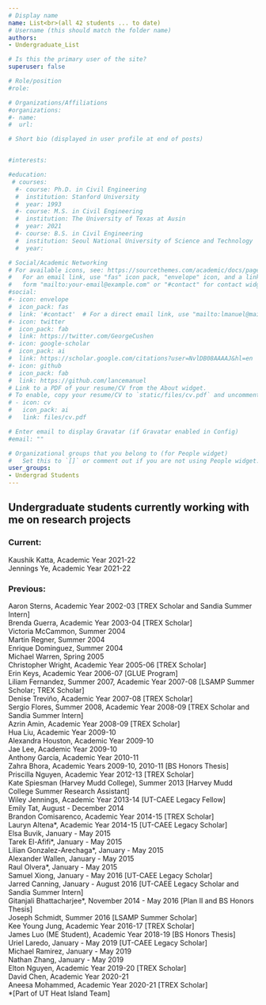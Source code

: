 ```yaml
---
# Display name
name: List<br>(all 42 students ... to date)
# Username (this should match the folder name)
authors:
- Undergraduate_List

# Is this the primary user of the site?
superuser: false

# Role/position
#role: 

# Organizations/Affiliations
#organizations:
#- name: 
#  url: 

# Short bio (displayed in user profile at end of posts)


#interests:

#education:
 # courses:
  #- course: Ph.D. in Civil Engineering
  #  institution: Stanford University
  #  year: 1993
  #- course: M.S. in Civil Engineering
  #  institution: The University of Texas at Ausin
  #  year: 2021
  #- course: B.S. in Civil Engineering
  #  institution: Seoul National University of Science and Technology
  #  year:

# Social/Academic Networking
# For available icons, see: https://sourcethemes.com/academic/docs/page-builder/#icons
#   For an email link, use "fas" icon pack, "envelope" icon, and a link in the
#   form "mailto:your-email@example.com" or "#contact" for contact widget.
#social:
#- icon: envelope
#  icon_pack: fas
#  link: '#contact'  # For a direct email link, use "mailto:lmanuel@mail.utexas.edu".
#- icon: twitter
#  icon_pack: fab
#  link: https://twitter.com/GeorgeCushen
#- icon: google-scholar
#  icon_pack: ai
#  link: https://scholar.google.com/citations?user=NvlDB08AAAAJ&hl=en
#- icon: github
#  icon_pack: fab
#  link: https://github.com/lancemanuel
# Link to a PDF of your resume/CV from the About widget.
# To enable, copy your resume/CV to `static/files/cv.pdf` and uncomment the lines below.
# - icon: cv
#   icon_pack: ai
#   link: files/cv.pdf

# Enter email to display Gravatar (if Gravatar enabled in Config)
#email: ""

# Organizational groups that you belong to (for People widget)
#   Set this to `[]` or comment out if you are not using People widget.
user_groups:
- Undergrad Students
---
```

## Undergraduate students currently working with me on research projects  

### Current:  
Kaushik Katta, Academic Year 2021-22  
Jennings Ye, Academic Year 2021-22  


### Previous:  
Aaron Sterns, Academic Year 2002-03 [TREX Scholar and Sandia Summer Intern]  
Brenda Guerra, Academic Year 2003-04 [TREX Scholar]  
Victoria McCammon, Summer 2004  
Martin Regner, Summer 2004  
Enrique Dominguez, Summer 2004  
Michael Warren, Spring 2005  
Christopher Wright, Academic Year 2005-06 [TREX Scholar]  
Erin Keys, Academic Year 2006-07 [GLUE Program]  
Liliam Fernandez, Summer 2007, Academic Year 2007-08 [LSAMP Summer Scholar; TREX Scholar]  
Denise Treviño, Academic Year 2007-08 [TREX Scholar]  
Sergio Flores, Summer 2008, Academic Year 2008-09 [TREX Scholar and Sandia Summer Intern]  
Azrin Amin, Academic Year 2008-09 [TREX Scholar]  
Hua Liu, Academic Year 2009-10  
Alexandra Houston, Academic Year 2009-10  
Jae Lee, Academic Year 2009-10  
Anthony Garcia, Academic Year 2010-11  
Zahra Bhora, Academic Years 2009-10, 2010-11 [BS Honors Thesis]  
Priscilla Nguyen, Academic Year 2012-13 [TREX Scholar]  
Kate Spiesman (Harvey Mudd College), Summer 2013 [Harvey Mudd College Summer Research Assistant]  
Wiley Jennings, Academic Year 2013-14 [UT-CAEE Legacy Fellow]  
Emily Tat, August - December 2014  
Brandon Comisarenco, Academic Year 2014-15 [TREX Scholar]  
Lauryn Altena*, Academic Year 2014-15 [UT-CAEE Legacy Scholar]  
Elsa Buvik, January - May 2015  
Tarek El-Afifi*, January - May 2015  
Lilian Gonzalez-Arechaga*, January - May 2015  
Alexander Wallen, January - May 2015  
Raul Olvera*, January - May 2015  
Samuel Xiong, January - May 2016 [UT-CAEE Legacy Scholar]  
Jarred Canning, January - August 2016 [UT-CAEE Legacy Scholar and Sandia Summer Intern]  
Gitanjali Bhattacharjee*, November 2014 - May 2016 [Plan II and BS Honors Thesis]  
Joseph Schmidt, Summer 2016 [LSAMP Summer Scholar]  
Kee Young Jung, Academic Year 2016-17 [TREX Scholar]  
James Luo (ME Student), Academic Year 2018-19 [BS Honors Thesis]  
Uriel Laredo, January - May 2019 [UT-CAEE Legacy Scholar]  
Michael Ramirez, January - May 2019  
Nathan Zhang, January - May 2019  
Elton Nguyen, Academic Year 2019-20 [TREX Scholar]  
David Chen, Academic Year 2020-21  
Aneesa Mohammed, Academic Year 2020-21 [TREX Scholar]  
*[Part of UT Heat Island Team]